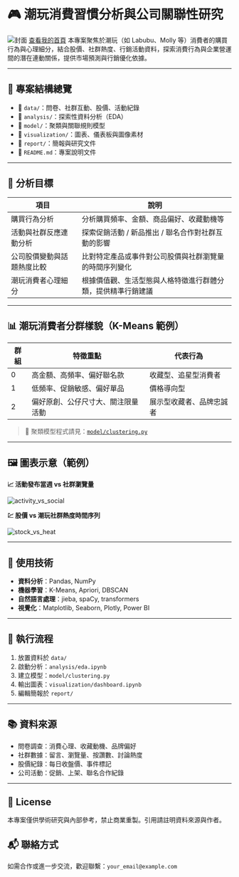 # 🎮 潮玩消費習慣分析與公司關聯性研究

![封面](assets/banner-toy.png)
[查看我的首頁](https://yihua0988.github.io/Main_Projects/)
本專案聚焦於潮玩（如 Labubu、Molly 等）消費者的購買行為與心理細分，結合股價、社群熱度、行銷活動資料，探索消費行為與企業營運間的潛在連動關係，提供市場預測與行銷優化依據。

---

## 📁 專案結構總覽

- 📂 `data/`：問卷、社群互動、股價、活動紀錄  
- 📂 `analysis/`：探索性資料分析（EDA）  
- 📂 `model/`：聚類與關聯規則模型  
- 📂 `visualization/`：圖表、儀表板與圖像素材  
- 📂 `report/`：簡報與研究文件  
- 📄 `README.md`：專案說明文件

---

## 🎯 分析目標

| 項目                         | 說明                                                                 |
|------------------------------|----------------------------------------------------------------------|
| 購買行為分析                  | 分析購買頻率、金額、商品偏好、收藏動機等                                             |
| 活動與社群反應連動分析        | 探索促銷活動 / 新品推出 / 聯名合作對社群互動的影響                                      |
| 公司股價變動與話題熱度比較    | 比對特定產品或事件對公司股價與社群瀏覽量的時間序列變化                                      |
| 潮玩消費者心理細分            | 根據價值觀、生活型態與人格特徵進行群體分類，提供精準行銷建議                                     |

---

## 📊 潮玩消費者分群樣貌（K-Means 範例）

| 群組 | 特徵重點                         | 代表行為                    |
|------|----------------------------------|-----------------------------|
| 0    | 高金額、高頻率、偏好聯名款        | 收藏型、追星型消費者         |
| 1    | 低頻率、促銷敏感、偏好單品        | 價格導向型                   |
| 2    | 偏好原創、公仔尺寸大、關注限量活動 | 展示型收藏者、品牌忠誠者     |

> 📁 聚類模型程式請見：[`model/clustering.py`](model/clustering.py)

---

## 🖼 圖表示意（範例）

**📈 活動發布當週 vs 社群瀏覽量**

![activity_vs_social](assets/activity_social_trend.png)

**💹 股價 vs 潮玩社群熱度時間序列**

![stock_vs_heat](assets/stock_vs_heat.png)

---

## 🧠 使用技術

- **資料分析**：Pandas, NumPy  
- **機器學習**：K-Means, Apriori, DBSCAN  
- **自然語言處理**：jieba, spaCy, transformers  
- **視覺化**：Matplotlib, Seaborn, Plotly, Power BI  

---

## 🔧 執行流程

1. 放置資料於 `data/`
2. 啟動分析：`analysis/eda.ipynb`
3. 建立模型：`model/clustering.py`
4. 輸出圖表：`visualization/dashboard.ipynb`
5. 編輯簡報於 `report/`

---

## 📚 資料來源

- 問卷調查：消費心理、收藏動機、品牌偏好
- 社群數據：留言、瀏覽量、按讚數、討論熱度
- 股價紀錄：每日收盤價、事件標記
- 公司活動：促銷、上架、聯名合作紀錄

---

## 🧾 License

本專案僅供學術研究與內部參考，禁止商業重製。引用請註明資料來源與作者。

## 📬 聯絡方式

如需合作或進一步交流，歡迎聯繫：`your_email@example.com`

